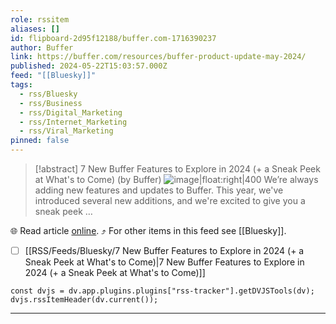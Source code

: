 ```yaml
---
role: rssitem
aliases: []
id: flipboard-2d95f12188/buffer.com-1716390237
author: Buffer
link: https://buffer.com/resources/buffer-product-update-may-2024/
published: 2024-05-22T15:03:57.000Z
feed: "[[Bluesky]]"
tags:
  - rss/Bluesky
  - rss/Business
  - rss/Digital_Marketing
  - rss/Internet_Marketing
  - rss/Viral_Marketing
pinned: false
---
```


> [!abstract] 7 New Buffer Features to Explore in 2024 (+ a Sneak Peek at What's to Come) (by Buffer)
> ![image|float:right|400](https://ic-cdn.flipboard.com/buffer.com/7295abec9d6cdb75b6d8e351974c1b331cafe126/_xlarge.png) We’re always adding new features and updates to Buffer. This year, we've introduced several new additions, and we're excited to give you a sneak peek …

🌐 Read article [online](https://buffer.com/resources/buffer-product-update-may-2024/). ⤴ For other items in this feed see [[Bluesky]].

- [ ] [[RSS/Feeds/Bluesky/7 New Buffer Features to Explore in 2024 (+ a Sneak Peek at What's to Come)|7 New Buffer Features to Explore in 2024 (+ a Sneak Peek at What's to Come)]]

~~~dataviewjs
const dvjs = dv.app.plugins.plugins["rss-tracker"].getDVJSTools(dv);
dvjs.rssItemHeader(dv.current());
~~~

- - -


